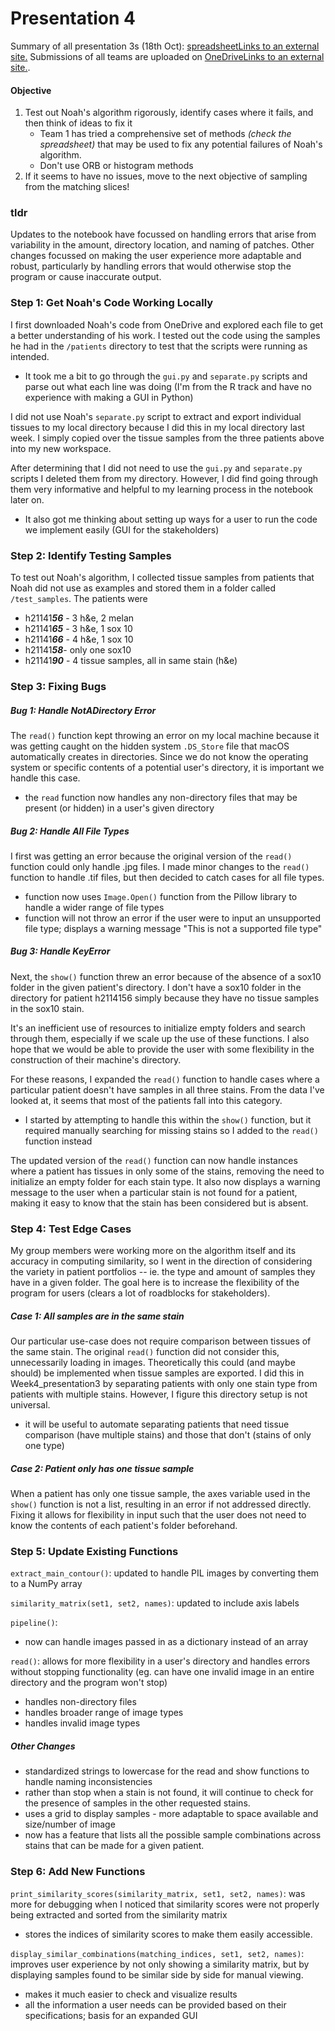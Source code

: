 # Presentation 4

Summary of all presentation 3s (18th Oct): [spreadsheetLinks to an external site.](https://docs.google.com/spreadsheets/d/1khao3unpj_vsx4kOSg_Zzo77YK1UWL2w73Oa0aAirOo/edit?usp=sharing)
Submissions of all teams are uploaded on [OneDriveLinks to an external site.](https://nuwildcat-my.sharepoint.com/:f:/g/personal/akl0407_ads_northwestern_edu/Eu2kf1KKjZxGuP0Ca-u3MG4B1Wv3dtcLshEfhrxPKA72nA?e=v5Gbqf). 
#### Objective
1. Test out Noah's algorithm rigorously, identify cases where it fails, and then think of ideas to fix it
	- Team 1 has tried a comprehensive set of methods _(check the spreadsheet)_ that may be used to fix any potential failures of Noah's algorithm. 
	- Don't use ORB or histogram methods
2. If it seems to have no issues, move to the next objective of sampling from the matching slices! 
### tldr
Updates to the notebook have focussed on handling errors that arise from variability in the amount, directory location, and naming of patches. Other changes focussed on making the user experience more adaptable and robust, particularly by handling errors that would otherwise stop the program or cause inaccurate output. 

### Step 1: Get Noah's Code Working Locally
I first downloaded Noah's code from OneDrive and explored each file to get a better understanding of his work. I tested out the code using the samples he had in the ``/patients`` directory to test that the scripts were running as intended. 
- It took me a bit to go through the ``gui.py`` and ``separate.py`` scripts and parse out what each line was doing (I'm from the R track and have no experience with making a GUI in Python)

I did not use Noah's ``separate.py`` script to extract and export individual tissues to my local directory because I did this in my local directory last week. I simply copied over the tissue samples from the three patients above into my new workspace. 

After determining that I did not need to use the ``gui.py`` and ``separate.py`` scripts I deleted them from my directory. However, I did find going through them very informative and helpful to my learning process in the notebook later on. 
- It also got me thinking about setting up ways for a user to run the code we implement easily (GUI for the stakeholders)

### Step 2: Identify Testing Samples
To test out Noah's algorithm, I collected tissue samples from patients that Noah did not use as examples and stored them in a folder called `/test_samples`. The patients were
- h21141***56*** - 3 h&e, 2 melan
- h21141***65*** - 3 h&e, 1 sox 10
- h21141***66*** - 4 h&e, 1 sox 10
- h21141***58***- only one sox10
- h21141***90*** - 4 tissue samples, all in same stain (h&e)

### Step 3: Fixing Bugs 
##### Bug 1: Handle NotADirectory Error
The `read()` function kept throwing an error on my local machine because it was getting caught on the hidden system `.DS_Store` file that macOS automatically creates in directories. Since we do not know the operating system or specific contents of a potential user's directory, it is important we handle this case. 
- the `read` function now handles any non-directory files that may be present (or hidden) in a user's given directory
##### Bug 2: Handle All File Types
I first was getting an error because the original version of the `read()` function could only handle .jpg files. I made minor changes to the ``read()`` function to handle .tif files, but then decided to catch cases for all file types. 
- function now uses ``Image.Open()`` function from the Pillow library to handle a wider range of file types
- function will not throw an error if the user were to input an unsupported file type; displays a warning message "This is not a supported file type"
##### Bug 3: Handle KeyError
Next, the `show()` function threw an error because of the absence of a sox10 folder in the given patient's directory. I don't have a sox10 folder in the directory for patient h2114156 simply because they have no tissue samples in the sox10 stain.

It's an inefficient use of resources to initialize empty folders and search through them, especially if we scale up the use of these functions. I also hope that we would be able to provide the user with some flexibility in the construction of their machine's directory. 

For these reasons, I expanded the `read()` function to handle cases where a particular patient doesn't have samples in all three stains. From the data I've looked at, it seems that most of the patients fall into this category. 
- I started by attempting to handle this within the `show()` function, but it required manually searching for missing stains so I added to the `read()` function instead

The updated version of the `read()` function can now handle instances where a patient has tissues in only some of the stains, removing the need to initialize an empty folder for each stain type. It also now displays a warning message to the user when a particular stain is not found for a patient, making it easy to know that the stain has been considered but is absent. 

### Step 4: Test Edge Cases
My group members were working more on the algorithm itself and its accuracy in computing similarity, so I went in the direction of considering the variety in patient portfolios -- ie. the type and amount of samples they have in a given folder. The goal here is to increase the flexibility of the program for users (clears a lot of roadblocks for stakeholders). 

##### Case 1: All samples are in the same stain
Our particular use-case does not require comparison between tissues of the same stain. The original `read()` function did not consider this, unnecessarily loading in images. Theoretically this could (and maybe should) be implemented when tissue samples are exported. I did this in Week4_presentation3 by separating patients with only one stain type from patients with multiple stains. However, I figure this directory setup is not universal. 
- it will be useful to automate separating patients that need tissue comparison (have multiple stains) and those that don't (stains of only one type)

##### Case 2: Patient only has one tissue sample
When a patient has only one tissue sample, the axes variable used in the `show()` function is not a list, resulting in an error if not addressed directly. Fixing it allows for flexibility in input such that the user does not need to know the contents of each patient's folder beforehand. 

### Step 5: Update Existing Functions
`extract_main_contour()`: updated to handle PIL images by converting them to a NumPy array

``similarity_matrix(set1, set2, names)``: updated to include axis labels

`pipeline()`: 
- now can handle images passed in as a dictionary instead of an array 

`read()`: allows for more flexibility in a user's directory and handles errors without stopping functionality (eg. can have one invalid image in an entire directory and the program won't stop)
- handles non-directory files
- handles broader range of image types
- handles invalid image types 

##### Other Changes
- standardized strings to lowercase for the read and show functions to handle naming inconsistencies
- rather than stop when a stain is not found, it will continue to check for the presence of samples in the other requested stains. 
- uses a grid to display samples - more adaptable to space available and size/number of image
- now has a feature that lists all the possible sample combinations across stains that can be made for a given patient.


### Step 6: Add New Functions
``print_similarity_scores(similarity_matrix, set1, set2, names)``: was more for debugging when I noticed that similarity scores were not properly being extracted and sorted from the similarity matrix 
- stores the indices of similarity scores to make them easily accessible. 

``display_similar_combinations(matching_indices, set1, set2, names)``: improves user experience by not only showing a similarity matrix, but by displaying samples found to be similar side by side for manual viewing. 
- makes it much easier to check and visualize results
- all the information a user needs can be provided based on their specifications; basis for an expanded GUI
